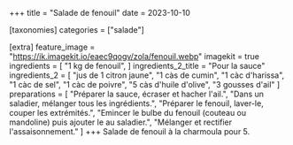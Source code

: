 +++
title = "Salade de fenouil"
date = 2023-10-10

[taxonomies]
categories = ["salade"]

[extra]
feature_image = "https://ik.imagekit.io/eaec9qogv/zola/fenouil.webp"
imagekit = true
ingredients = [
  "1 kg de fenouil",
]
ingredients_2_title = "Pour la sauce"
ingredients_2 = [
  "jus de 1 citron jaune",
  "1 càs de cumin",
  "1 càc d'harissa",
  "1 càc de sel",
  "1 càc de poivre",
  "5 càs d'huile d'olive",
  "3 gousses d'ail"
]
preparations = [
  "Préparer la sauce, écraser et hacher l'ail.",
  "Dans un saladier, mélanger tous les ingrédients.",
  "Préparer le fenouil, laver-le, couper les extrémités.",
  "Emincer le bulbe du fenouil (couteau ou mandoline) puis ajouter le au saladier.",
  "Mélanger et rectifier l'assaisonnement."
]
+++
Salade de fenouil à la charmoula pour 5.

